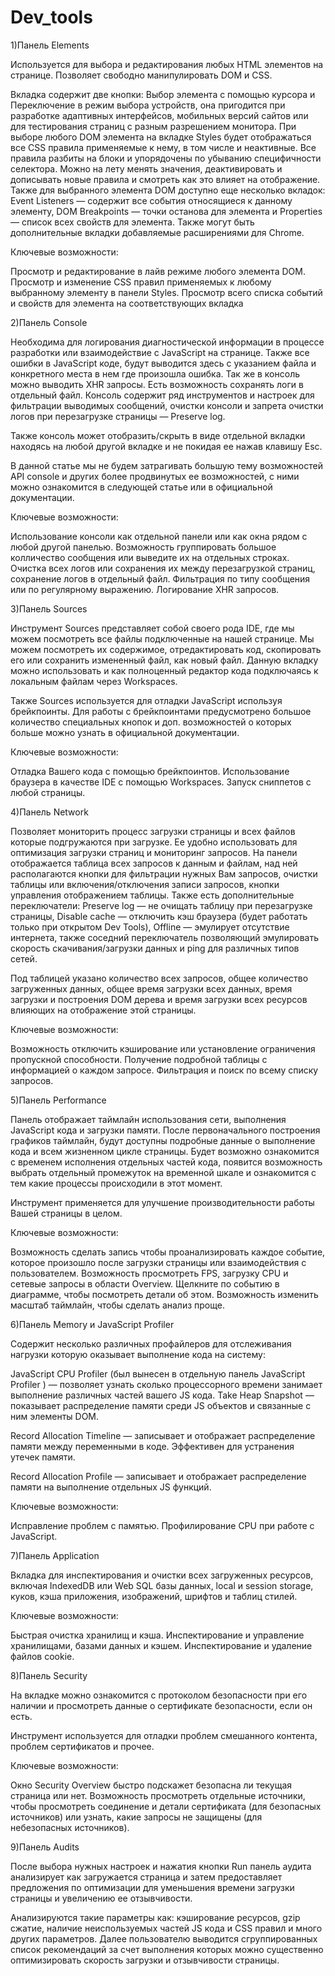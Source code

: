 # Dev_tools

1)Панель Elements

Используется для выбора и редактирования любых HTML элементов на странице. Позволяет свободно манипулировать DOM и CSS.

Вкладка содержит две кнопки: Выбор элемента с помощью курсора и Переключение в режим выбора устройств, она пригодится при разработке адаптивных интерфейсов, мобильных версий сайтов или для тестирования страниц с разным разрешением монитора. При выборе любого DOM элемента на вкладке Styles будет отображаться все CSS правила применяемые к нему, в том числе и неактивные. Все правила разбиты на блоки и упорядочены по убыванию специфичности селектора. Можно на лету менять значения, деактивировать и дописывать новые правила и смотреть как это влияет на отображение. Также для выбранного элемента DOM доступно еще несколько вкладок: Event Listeners — содержит все события относящиеся к данному элементу, DOM Breakpoints — точки останова для элемента и Properties — список всех свойств для элемента. Также могут быть дополнительные вкладки добавляемые расширениями для Chrome.

Ключевые возможности:

Просмотр и редактирование в лайв режиме любого элемента DOM.
Просмотр и изменение CSS правил применяемых к любому выбранному элементу в панели Styles.
Просмотр всего списка событий и свойств для элемента на соответствующих вкладка

2)Панель Console

Необходима для логирования диагностической информации в процессе разработки или взаимодействие с JavaScript на странице. Также все ошибки в JavaScript коде, будут выводится здесь с указанием файла и конкретного места в нем где произошла ошибка. Так же в консоль можно выводить XHR запросы. Есть возможность сохранять логи в отдельный файл.
Консоль содержит ряд инструментов и настроек для фильтрации выводимых сообщений, очистки консоли и запрета очистки логов при перезагрузке страницы — Preserve log.

Также консоль может отобразить/скрыть в виде отдельной вкладки находясь на любой другой вкладке и не покидая ее нажав клавишу Esc.

В данной статье мы не будем затрагивать большую тему возможностей API console и других более продвинутых ее возможностей, с ними можно ознакомится в следующей статье или в официальной документации.

Ключевые возможности:

Использование консоли как отдельной панели или как окна рядом с любой другой панелью.
Возможность группировать большое колличество сообщения или выведите их на отдельных строках.
Очистка всех логов или сохранения их между перезагрузкой страниц, сохранение логов в отдельный файл.
Фильтрация по типу сообщения или по регулярному выражению.
Логирование XHR запросов.

3)Панель Sources

Инструмент Sources представляет собой своего рода IDE, где мы можем посмотреть все файлы подключенные на нашей странице. Мы можем посмотреть их содержимое, отредактировать код, скопировать его или сохранить измененный файл, как новый файл. Данную вкладку можно использовать и как полноценный редактор кода подключаясь к локальным файлам через Workspaces.

Также Sources используется для отладки JavaScript используя брейкпоинты. Для работы с брейкпоинтами предусмотрено большое количество специальных кнопок и доп. возможностей о которых больше можно узнать в официальной документации.

Ключевые возможности:

Отладка Вашего кода с помощью брейкпоинтов.
Использование браузера в качестве IDE с помощью Workspaces.
Запуск сниппетов с любой страницы.

4)Панель Network

Позволяет мониторить процесс загрузки страницы и всех файлов которые подгружаются при загрузке. Ее удобно использовать для оптимизация загрузки страниц и мониторинг запросов.
На панели отображается таблица всех запросов к данным и файлам, над ней располагаются кнопки для фильтрации нужных Вам запросов, очистки таблицы или включения/отключения записи запросов, кнопки управления отображением таблицы. Также есть дополнительные переключатели: Preserve log — не очищать таблицу при перезагрузке страницы, Disable cache — отключить кэш браузера (будет работать только при открытом Dev Tools), Offline — эмулирует отсутствие интернета, также соседний переключатель позволяющий эмулировать скорость скачивания/загрузки данных и ping для различных типов сетей.

Под таблицей указано количество всех запросов, общее количество загруженных данных, общее время загрузки всех данных, время загрузки и построения DOM дерева и время загрузки всех ресурсов влияющих на отображение этой страницы.

Ключевые возможности:

Возможность отключить кэширование или установление ограничения пропускной способности.
Получение подробной таблицы с информацией о каждом запросе.
Фильтрация и поиск по всему списку запросов.

5)Панель Performance

Панель отображает таймлайн использования сети, выполнения JavaScript кода и загрузки памяти. После первоначального построения графиков таймлайн, будут доступны подробные данные о выполнение кода и всем жизненном цикле страницы. Будет возможно ознакомится с временем исполнения отдельных частей кода, появится возможность выбрать отдельный промежуток на временной шкале и ознакомится с тем какие процессы происходили в этот момент.

Инструмент применяется для улучшение производительности работы Вашей страницы в целом.

Ключевые возможности:

Возможность сделать запись чтобы проанализировать каждое событие, которое произошло после загрузки страницы или взаимодействия с пользователем.
Возможность просмотреть FPS, загрузку CPU и сетевые запросы в области Overview.
Щелкните по событию в диаграмме, чтобы посмотреть детали об этом.
Возможность изменить масштаб таймлайн, чтобы сделать анализ проще.

6)Панель Memory и JavaScript Profiler

Содержит несколько различных профайлеров для отслеживания нагрузки которую оказывает выполнение кода на систему:

JavaScript CPU Profiler (был вынесен в отдельную панель JavaScript Profiler ) — позволяет узнать сколько процессорного времени занимает выполнение различных частей вашего JS кода.
Take Heap Snapshot — показывает распределение памяти среди JS объектов и связанные с ним элементы DOM.

Record Allocation Timeline — записывает и отображает распределение памяти между переменными в коде. Эффективен для устранения утечек памяти.

Record Allocation Profile — записывает и отображает распределение памяти на выполнение отдельных JS функций.

Ключевые возможности:

Исправление проблем с памятью.
Профилирование CPU при работе с JavaScript.

7)Панель Application

Вкладка для инспектирования и очистки всех загруженных ресурсов, включая IndexedDB или Web SQL базы данных, local и session storage, куков, кэша приложения, изображений, шрифтов и таблиц стилей.

Ключевые возможности:

Быстрая очистка хранилищ и кэша.
Инспектирование и управление хранилищами, базами данных и кэшем.
Инспектирование и удаление файлов cookie.

8)Панель Security

На вкладке можно ознакомится с протоколом безопасности при его наличии и просмотреть данные о сертификате безопасности, если он есть.

Инструмент используется для отладки проблем смешанного контента, проблем сертификатов и прочее.

Ключевые возможности:

Окно Security Overview быстро подскажет безопасна ли текущая страница или нет.
Возможность просмотреть отдельные источники, чтобы просмотреть соединение и детали сертификата (для безопасных источников) или узнать, какие запросы не защищены (для небезопасных источников).

9)Панель Audits

После выбора нужных настроек и нажатия кнопки Run панель аудита анализирует как загружается страница и затем предоставляет предложения по оптимизации для уменьшения времени загрузки страницы и увеличению ее отзывчивости.

Анализируются такие параметры как: кэширование ресурсов, gzip сжатие, наличие неиспользуемых частей JS кода и CSS правил и много других параметров. Далее пользователю выводится сгруппированных список рекомендаций за счет выполнения которых можно существенно оптимизировать скорость загрузки и отзывчивости страницы.
